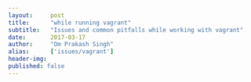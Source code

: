 ```yaml
---
layout:     post
title:      "while running vagrant"
subtitle:   "Issues and common pitfalls while working with vagrant"
date:       2017-03-17
author:     "Om Prakash Singh"
alias:      ['issues/vagrant']
header-img: 
published: false
---
```

